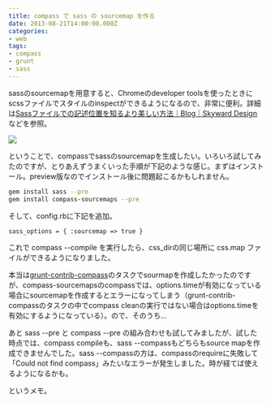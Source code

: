 ```yaml
---
title: compass で sass の sourcemap を作る
date: 2013-08-21T14:00:00.000Z
categories:
- web
tags:
- compass
- grunt
- sass
---
```

sassのsourcemapを用意すると、Chromeのdeveloper toolsを使ったときにscssファイルでスタイルのinspectができるようになるので、非常に便利。詳細は[Sassファイルでの記述位置を知るより美しい方法｜Blog｜Skyward Design](http://www.skyward-design.net/blog/archives/000163.html)などを参照。  

<!-- more -->
  
![](http://farm8.staticflickr.com/7365/9563224728_a3f1aae573_o.png)

ということで、compassでsassのsourcemapを生成したい。いろいろ試してみたのですが、とりあえずうまくいった手順が下記のような感じ。まずはインストール。preview版なのでインストール後に問題起こるかもしれません。

```bash
gem install sass --pre
gem install compass-sourcemaps --pre
```

そして、config.rbに下記を追加。

```none
sass_options = { :sourcemap => true }
```

これで compass --compile を実行したら、css_dirの同じ場所に css.map ファイルができるようになりました。

本当は[grunt-contrib-compass](https://github.com/gruntjs/grunt-contrib-compass)のタスクでsourmapを作成したかったのですが、compass-sourcemapsのcompassでは、options.timeが有効になっている場合にsourcemapを作成するとエラーになってしまう（grunt-contrib-compassのタスクの中でcompass cleanの実行ではない場合はoptions.timeを有効にするようになっている）。ので、そのうち...

あと sass --pre と compass --pre の組み合わせも試してみましたが、試した時点では、compass compileも、sass --compassもどちらもsource mapを作成できませんでした。sass --compassの方は、compassのrequireに失敗して「Could not find compass」みたいなエラーが発生しました。時が経てば使えるようになるかも。

というメモ。
